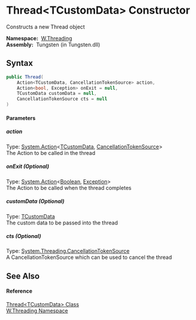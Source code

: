 Thread&lt;TCustomData> Constructor
==================================
  Constructs a new Thread object

  **Namespace:**  [W.Threading][1]  
  **Assembly:**  Tungsten (in Tungsten.dll)

Syntax
------

```csharp
public Thread(
	Action<TCustomData, CancellationTokenSource> action,
	Action<bool, Exception> onExit = null,
	TCustomData customData = null,
	CancellationTokenSource cts = null
)
```

#### Parameters

##### *action*
Type: [System.Action][2]&lt;[TCustomData][3], [CancellationTokenSource][4]>  
The Action to be called in the thread

##### *onExit* (Optional)
Type: [System.Action][2]&lt;[Boolean][5], [Exception][6]>  
The Action to be called when the thread completes

##### *customData* (Optional)
Type: [TCustomData][3]  
The custom data to be passed into the thread

##### *cts* (Optional)
Type: [System.Threading.CancellationTokenSource][4]  
A CancellationTokenSource which can be used to cancel the thread


See Also
--------

#### Reference
[Thread&lt;TCustomData> Class][3]  
[W.Threading Namespace][1]  

[1]: ../README.md
[2]: http://msdn.microsoft.com/en-us/library/bb549311
[3]: README.md
[4]: http://msdn.microsoft.com/en-us/library/dd321629
[5]: http://msdn.microsoft.com/en-us/library/a28wyd50
[6]: http://msdn.microsoft.com/en-us/library/c18k6c59